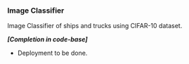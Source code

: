 ### Image Classifier

Image Classifier of ships and trucks using CIFAR-10 dataset.<br>

<b><i>[Completion in code-base]</i></b>

- Deployment to be done.

